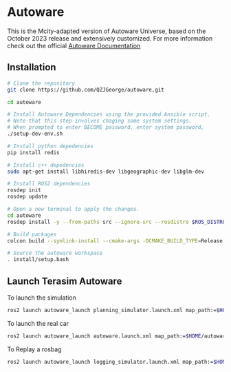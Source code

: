 # Autoware

This is the Mcity-adapted version of Autoware Universe, based on the October 2023 release and extensively customized. For more information check out the official [Autoware Documentation](https://autowarefoundation.github.io/autoware-documentation/main/)

## Installation
```bash
# Clone the repository
git clone https://github.com/QZJGeorge/autoware.git

cd autoware

# Install Autoware Dependencies using the provided Ansible script. 
# Note that this step involves chaging some system settings. 
# When prompted to enter BECOME password, enter system password,
./setup-dev-env.sh

# Install python depedencies
pip install redis

# Install c++ depedencies
sudo apt-get install libhiredis-dev libgeographic-dev libglm-dev

# Install ROS2 dependencies
rosdep init
rosdep update

# Open a new terminal to apply the changes.
cd autoware
rosdep install -y --from-paths src --ignore-src --rosdistro $ROS_DISTRO

# Build packages
colcon build --symlink-install --cmake-args -DCMAKE_BUILD_TYPE=Release

# Source the autoware workspace
. install/setup.bash
```

## Launch Terasim Autoware
To launch the simulation
```bash
ros2 launch autoware_launch planning_simulator.launch.xml map_path:=$HOME/autoware/map vehicle_model:=sample_vehicle sensor_model:=sample_sensor_kit lanelet2_map_file:=lanelet2_mcity_v43.osm
```

To launch the real car
```bash
ros2 launch autoware_launch autoware.launch.xml map_path:=$HOME/autoware/map vehicle_model:=sample_vehicle sensor_model:=sample_sensor_kit lanelet2_map_file:=lanelet2_mcity_v43.osm
```

To Replay a rosbag
```bash
ros2 launch autoware_launch logging_simulator.launch.xml map_path:=$HOME/autoware/map vehicle_model:=sample_vehicle sensor_model:=sample_sensor_kit lanelet2_map_file:=lanelet2_mcity_v43.osm
```
